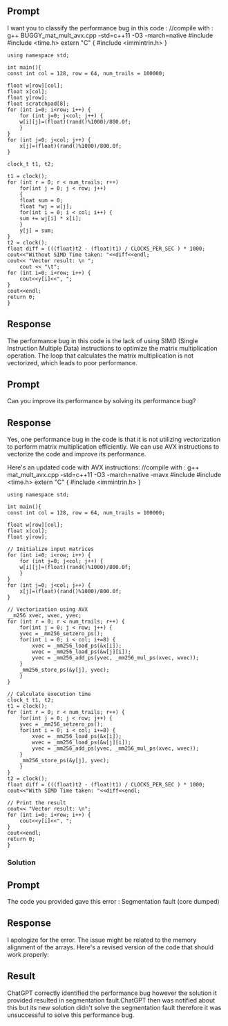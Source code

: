 ## Prompt
I want you to classify the performance bug in this code :
    //compile with : g++ BUGGY_mat_mult_avx.cpp  -std=c++11 -O3 -march=native
    #include <iostream>
    #include <time.h>
    extern "C"
    {
    #include <immintrin.h>
    }
    
    using namespace std;
    
    int main(){
    const int col = 128, row = 64, num_trails = 100000;
    
    float w[row][col];
    float x[col];
    float y[row];
    float scratchpad[8];
    for (int i=0; i<row; i++) {
        for (int j=0; j<col; j++) {
        w[i][j]=(float)(rand()%1000)/800.0f;
        }
    }
    for (int j=0; j<col; j++) {
        x[j]=(float)(rand()%1000)/800.0f;
    }
    
    clock_t t1, t2;
    
    t1 = clock();
    for (int r = 0; r < num_trails; r++)
        for(int j = 0; j < row; j++)
        {
        float sum = 0;
        float *wj = w[j];
        for(int i = 0; i < col; i++) {
        sum += wj[i] * x[i];
        }
        y[j] = sum;
    }
    t2 = clock();
    float diff = (((float)t2 - (float)t1) / CLOCKS_PER_SEC ) * 1000;
    cout<<"Without SIMD Time taken: "<<diff<<endl;
    cout<< "Vector result: \n ";
        cout << "\t";
    for (int i=0; i<row; i++) {
        cout<<y[i]<<", ";
    }
    cout<<endl;
    return 0;
    }
## Response
The performance bug in this code is the lack of using SIMD (Single Instruction Multiple Data) instructions to optimize the matrix multiplication operation. The loop that calculates the matrix multiplication is not vectorized, which leads to poor performance.
## Prompt
Can you improve its performance by solving its performance bug?
## Response
Yes, one performance bug in the code is that it is not utilizing vectorization to perform matrix multiplication efficiently. We can use AVX instructions to vectorize the code and improve its performance.

Here's an updated code with AVX instructions:
    //compile with : g++ mat_mult_avx.cpp  -std=c++11 -O3 -march=native -mavx
    #include <iostream>
    #include <time.h>
    extern "C"
    {
    #include <immintrin.h>
    }
    
    using namespace std;
    
    int main(){
    const int col = 128, row = 64, num_trails = 100000;
    
    float w[row][col];
    float x[col];
    float y[row];
    
    // Initialize input matrices
    for (int i=0; i<row; i++) {
        for (int j=0; j<col; j++) {
        w[i][j]=(float)(rand()%1000)/800.0f;
        }
    }
    for (int j=0; j<col; j++) {
        x[j]=(float)(rand()%1000)/800.0f;
    }

    // Vectorization using AVX
    __m256 xvec, wvec, yvec;
    for (int r = 0; r < num_trails; r++) {
        for(int j = 0; j < row; j++) {
        yvec = _mm256_setzero_ps();
        for(int i = 0; i < col; i+=8) {
            xvec = _mm256_load_ps(&x[i]);
            wvec = _mm256_load_ps(&w[j][i]);
            yvec = _mm256_add_ps(yvec, _mm256_mul_ps(xvec, wvec));
        }
        _mm256_store_ps(&y[j], yvec);
        }
    }

    // Calculate execution time
    clock_t t1, t2;
    t1 = clock();
    for (int r = 0; r < num_trails; r++) {
        for(int j = 0; j < row; j++) {
        yvec = _mm256_setzero_ps();
        for(int i = 0; i < col; i+=8) {
            xvec = _mm256_load_ps(&x[i]);
            wvec = _mm256_load_ps(&w[j][i]);
            yvec = _mm256_add_ps(yvec, _mm256_mul_ps(xvec, wvec));
        }
        _mm256_store_ps(&y[j], yvec);
        }
    }
    t2 = clock();
    float diff = (((float)t2 - (float)t1) / CLOCKS_PER_SEC ) * 1000;
    cout<<"With SIMD Time taken: "<<diff<<endl;

    // Print the result
    cout<< "Vector result: \n";
    for (int i=0; i<row; i++) {
        cout<<y[i]<<", ";
    }
    cout<<endl;
    return 0;
    }

### Solution
## Prompt
The code you provided gave this error : Segmentation fault (core dumped)
## Response
I apologize for the error. The issue might be related to the memory alignment of the arrays. Here's a revised version of the code that should work properly:
## Result

ChatGPT correctly identified the performance bug however the solution it provided resulted in segmentation fault.ChatGPT then was notified about this but its new solution didn't solve the segmentation fault therefore it was unsuccessful to solve this performance bug.
